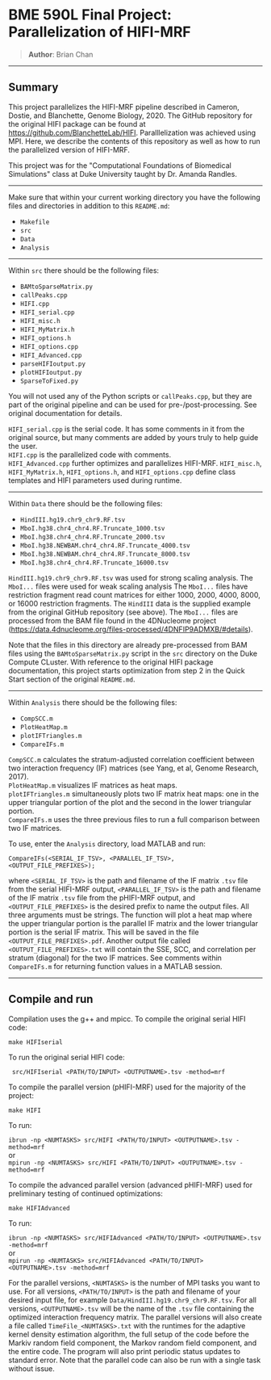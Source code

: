 # BME 590L Final Project: Parallelization of HIFI-MRF    
>**Author**: Brian Chan  
----------
## Summary  
This project parallelizes the HIFI-MRF pipeline described in Cameron, Dostie, and Blanchette, Genome Biology, 2020. The GitHub repository for the original HIFI package can be found at https://github.com/BlanchetteLab/HIFI.  Paralllelization was achieved using MPI. Here, we describe the contents of this repository as well as how to run the parallelized version of HIFI-MRF.   

This project was for the "Computational Foundations of Biomedical Simulations" class at Duke University taught by Dr. Amanda Randles.

-----------

Make sure that within your current working directory you have the following files and directories in addition to this `README.md`:  

- `Makefile`  
- `src`  
- `Data`  
- `Analysis`      

----------   
Within ``` src ``` there should be the following files:    

- `BAMtoSparseMatrix.py`  
- `callPeaks.cpp`  
- `HIFI.cpp`  
- `HIFI_serial.cpp`  
- `HIFI_misc.h`  
- `HIFI_MyMatrix.h`  
- `HIFI_options.h`  
- `HIFI_options.cpp`  
- `HIFI_Advanced.cpp`  
- `parseHIFIoutput.py`  
- `plotHIFIoutput.py`  
- `SparseToFixed.py`  

You will not used any of the Python scripts or `callPeaks.cpp`, but they are part of the original pipeline and can be used for pre-/post-processing.
See original documentation for details.  

``` HIFI_serial.cpp ``` is the serial code. It has some comments in it from the original source, but many comments are added by yours truly to help guide the user.  
``` HIFI.cpp ``` is the parallelized code with comments.    
``` HIFI_Advanced.cpp ``` further optimizes and parallelizes HIFI-MRF.
```HIFI_misc.h```, ```HIFI_MyMatrix.h```, ```HIFI_options.h```, and ```HIFI_options.cpp``` define class templates and HIFI parameters used during runtime.

-------------------  
Within ``` Data ``` there should be the following files:  
- `HindIII.hg19.chr9_chr9.RF.tsv`  
- `MboI.hg38.chr4_chr4.RF.Truncate_1000.tsv`  
- `MboI.hg38.chr4_chr4.RF.Truncate_2000.tsv`  
- `MboI.hg38.NEWBAM.chr4_chr4.RF.Truncate_4000.tsv`  
- `MboI.hg38.NEWBAM.chr4_chr4.RF.Truncate_8000.tsv`  
- `MboI.hg38.chr4_chr4.RF.Truncate_16000.tsv`  


`HindIII.hg19.chr9_chr9.RF.tsv` was used for strong scaling analysis. The `MboI...` files were used for weak scaling analysis The `MboI...` files have restriction fragment read count matrices for either 1000, 2000, 4000, 8000, or 16000 restriction fragments.  The `HindIII` data is the supplied example from the original GitHub repository (see above). The `MboI...` files are processed from the BAM file found in the 4DNucleome project (https://data.4dnucleome.org/files-processed/4DNFIP9ADMXB/#details).

Note that the files in this directory are already pre-processed from BAM files using the `BAMtoSparseMatrix.py` script in the `src` directory on the Duke Compute CLuster. With reference to the original HIFI package documentation, this project starts optimization from step 2 in the Quick Start section of the original `README.md`.

-------------------  
Within ``` Analysis ``` there should be the following files:  
- `CompSCC.m`  
- `PlotHeatMap.m`  
- `plotIFTriangles.m`  
- `CompareIFs.m`  

`CompSCC.m` calculates the stratum-adjusted correlation coefficient between two interaction frequency (IF) matrices (see Yang, et al, Genome Research, 2017).  
`PlotHeatMap.m` visualizes IF matrices as heat maps.  
`plotIFTriangles.m` simultaneously plots two IF matrix heat maps: one in the upper triangular portion of the plot and the second in the lower triangular portion.  
`CompareIFs.m` uses the three previous files to run a full comparison between two IF matrices.  

To use, enter the `Analysis` directory, load MATLAB and run:  

```CompareIFs(<SERIAL_IF_TSV>, <PARALLEL_IF_TSV>, <OUTPUT_FILE_PREFIXES>);```    

where `<SERIAL_IF_TSV>` is the path and filename of the IF matrix `.tsv` file from the serial HIFI-MRF output, `<PARALLEL_IF_TSV>` is the path and filename of the IF matrix `.tsv` file from the pHIFI-MRF output, and `<OUTPUT_FILE_PREFIXES>` is the desired prefix to name the output files. All three arguments must be strings. The function will plot a heat map where the upper triangular portion is the parallel IF matrix and the lower triangular portion is the serial IF matrix. This will be saved in the file `<OUTPUT_FILE_PREFIXES>.pdf`. Another output file called `<OUTPUT_FILE_PREFIXES>.txt` will contain the SSE, SCC, and correlation per stratum (diagonal) for the two IF matrices. See comments within `CompareIFs.m` for returning function values in a MATLAB session.

-------------------  

## Compile and run  

Compilation uses the g++ and mpicc. To compile the original serial HIFI code:

``` make HIFIserial ```  

To run the original serial HIFI code:

``` src/HIFIserial <PATH/TO/INPUT> <OUTPUTNAME>.tsv -method=mrf```  

To compile the parallel version (pHIFI-MRF) used for the majority of the project:  

``` make HIFI ```    

To run:

```ibrun -np <NUMTASKS> src/HIFI <PATH/TO/INPUT> <OUTPUTNAME>.tsv -method=mrf ```  
or  
```mpirun -np <NUMTASKS> src/HIFI <PATH/TO/INPUT> <OUTPUTNAME>.tsv -method=mrf ```  

To compile the advanced parallel version (advanced pHIFI-MRF) used for preliminary testing of continued optimizations:  

``` make HIFIAdvanced ```  

To run:

```ibrun -np <NUMTASKS> src/HIFIAdvanced <PATH/TO/INPUT> <OUTPUTNAME>.tsv -method=mrf ```  
or  
```mpirun -np <NUMTASKS> src/HIFIAdvanced <PATH/TO/INPUT> <OUTPUTNAME>.tsv -method=mrf ```  

For the parallel versions, ``` <NUMTASKS> ``` is the number of MPI tasks you want to use. For all versions, `<PATH/TO/INPUT>` is the path and filename of your desired input file, for example `Data/HindIII.hg19.chr9_chr9.RF.tsv`. For all versions, ``` <OUTPUTNAME>.tsv ``` will be the name of the `.tsv` file containing the optimized interaction frequency matrix. The parallel versions will also create a file called `TimeFile_<NUMTASKS>.txt` with the runtimes for the adaptive kernel density estimation algorithm, the full setup of the code before the Markiv random field component, the Markov random field component, and the entire code. The program will also print periodic status updates to standard error. Note that the parallel code can also be run with a single task without issue.  

